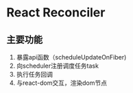 # React Reconciler



## 主要功能

1. 暴露api函数（scheduleUpdateOnFiber)
2. 向scheduler注册调度任务task
3. 执行任务回调
4. 与react-dom交互，渲染dom节点